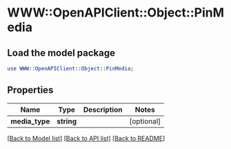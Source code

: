 # WWW::OpenAPIClient::Object::PinMedia

## Load the model package
```perl
use WWW::OpenAPIClient::Object::PinMedia;
```

## Properties
Name | Type | Description | Notes
------------ | ------------- | ------------- | -------------
**media_type** | **string** |  | [optional] 

[[Back to Model list]](../README.md#documentation-for-models) [[Back to API list]](../README.md#documentation-for-api-endpoints) [[Back to README]](../README.md)


